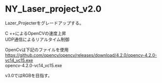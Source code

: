 # NY_Laser_project_v2.0
Lazer_Projecterをグレードアップする。

C ++によるOpenCVの速度上昇  
UDP通信によるリアルタイム制御  

OpenCvは下記のファイルを使用  
https://github.com/opencv/opencv/releases/download/4.2.0/opencv-4.2.0-vc14_vc15.exe  
opencv-4.2.0-vc14_vc15.exe  


v3.0ではRGBを目指す。
